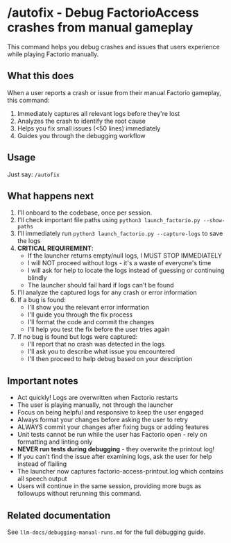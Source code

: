 # /autofix - Debug FactorioAccess crashes from manual gameplay

This command helps you debug crashes and issues that users experience while playing Factorio manually.

## What this does

When a user reports a crash or issue from their manual Factorio gameplay, this command:
1. Immediately captures all relevant logs before they're lost
2. Analyzes the crash to identify the root cause  
3. Helps you fix small issues (<50 lines) immediately
4. Guides you through the debugging workflow

## Usage

Just say: `/autofix`

## What happens next

1. I'll onboard to the codebase, once per session.
2. I'll check important file paths using `python3 launch_factorio.py --show-paths`
3. I'll immediately run `python3 launch_factorio.py --capture-logs` to save the logs
4. **CRITICAL REQUIREMENT**: 
   - If the launcher returns empty/null logs, I MUST STOP IMMEDIATELY
   - I will NOT proceed without logs - it's a waste of everyone's time
   - I will ask for help to locate the logs instead of guessing or continuing blindly
   - The launcher should fail hard if logs can't be found
5. I'll analyze the captured logs for any crash or error information
6. If a bug is found:
   - I'll show you the relevant error information
   - I'll guide you through the fix process
   - I'll format the code and commit the changes
   - I'll help you test the fix before the user tries again
7. If no bug is found but logs were captured:
   - I'll report that no crash was detected in the logs
   - I'll ask you to describe what issue you encountered
   - I'll then proceed to help debug based on your description

## Important notes

- Act quickly! Logs are overwritten when Factorio restarts
- The user is playing manually, not through the launcher
- Focus on being helpful and responsive to keep the user engaged
- Always format your changes before asking the user to retry
- ALWAYS commit your changes after fixing bugs or adding features
- Unit tests cannot be run while the user has Factorio open - rely on formatting and linting only
- **NEVER run tests during debugging** - they overwrite the printout log!
- If you can't find the issue after examining logs, ask the user for help instead of flailing
- The launcher now captures factorio-access-printout.log which contains all speech output
- Users will continue in the same session, providing more bugs as followups without rerunning this command.

## Related documentation

See `llm-docs/debugging-manual-runs.md` for the full debugging guide.